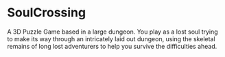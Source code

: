 # SoulCrossing
A 3D Puzzle Game based in a large dungeon. You play as a lost soul trying to make its way through an intricately laid out dungeon, using the skeletal remains of long lost adventurers to help you survive the difficulties ahead.
